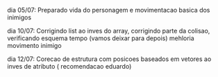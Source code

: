dia 05/07:
  Preparado vida do personagem e movimentacao basica dos inimigos


dia 10/07:
    Corrigindo list ao inves do array, corrigindo parte da colisao, verificando esquema tempo (vamos deixar para depois)
    mehloria movimento inimigo


dia 12/07:
  Corecao de estrutura com posicoes baseados em vetores ao inves de atributo ( recomendacao eduardo)